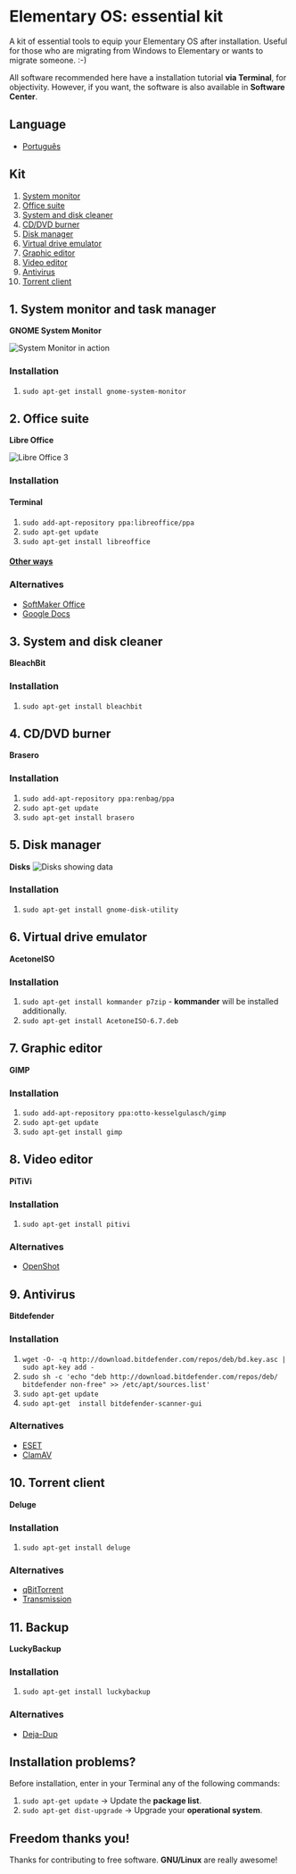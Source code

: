 # Elementary OS: essential kit

A kit of essential tools to equip your Elementary OS after installation. Useful for those who are migrating from Windows to Elementary or wants to migrate someone. :-) 

All software recommended here have a installation tutorial **via Terminal**, for objectivity. However, if you want, the software is also available in **Software Center**.

## Language
* [Português](https://github.com/diessicode/elementaryos-essentials/blob/master/translations/pt-br/README.md)

## Kit
1. [System monitor](https://github.com/diessicode/elementaryos-essentials/blob/master/README.md#1-system-monitor)
2. [Office suite](https://github.com/diessicode/elementaryos-essentials/blob/master/README.md#2-office-suite)
3. [System and disk cleaner](https://github.com/diessicode/elementaryos-essentials/blob/master/README.md#3-system-and-disk-cleaner)
4. [CD/DVD burner](https://github.com/diessicode/elementaryos-essentials/blob/master/README.md#4-cddvd-burner)
5. [Disk manager](https://github.com/diessicode/elementaryos-essentials/blob/master/README.md#5-disk-manager)
6. [Virtual drive emulator](https://github.com/diessicode/elementaryos-essentials/blob/master/README.md#6-virtual-drive-emulator)
7. [Graphic editor](https://github.com/diessicode/elementaryos-essentials/blob/master/README.md#7-graphic-editor)
8. [Video editor](https://github.com/diessicode/elementaryos-essentials/blob/master/README.md#8-video-editor)
9. [Antivirus](https://github.com/diessicode/elementaryos-essentials/blob/master/README.md#9-antivirus)
10. [Torrent client](https://github.com/diessicode/elementaryos-essentials/blob/master/README.md#10-torrent-client)

## 1. System monitor and task manager
**GNOME System Monitor**

![System Monitor in action](http://screencloud.net/img/screenshots/07804f1e8ec0aece79f8c4026caba171.png)

### Installation
1. `sudo apt-get install gnome-system-monitor`

## 2. Office suite
**Libre Office**

![Libre Office 3](http://screencloud.net//img/screenshots/96a09927db99b0cdebc3b15a7735f387.png)

### Installation
#### Terminal
1. `sudo add-apt-repository ppa:libreoffice/ppa`
2. `sudo apt-get update`
3. `sudo apt-get install libreoffice`

#### [Other ways](http://www.libreoffice.org/download)

### Alternatives
* [SoftMaker Office](#)
* [Google Docs](#)

## 3. System and disk cleaner
**BleachBit**

### Installation
1. `sudo apt-get install bleachbit`
 

## 4. CD/DVD burner
**Brasero**

### Installation
1. `sudo add-apt-repository ppa:renbag/ppa`
2. `sudo apt-get update`
3. `sudo apt-get install brasero`

## 5. Disk manager
**Disks**
![Disks showing data](http://screencloud.net/img/screenshots/ed6538b6aeda987de8cac06760198ab1.png)

### Installation
1. `sudo apt-get install gnome-disk-utility`

## 6. Virtual drive emulator
**AcetoneISO**

### Installation
1. `sudo apt-get install kommander p7zip` - **kommander** will be installed additionally. 
2. `sudo apt-get install AcetoneISO-6.7.deb`

## 7. Graphic editor
**GIMP**

### Installation
1. `sudo add-apt-repository ppa:otto-kesselgulasch/gimp`
2. `sudo apt-get update`
3. `sudo apt-get install gimp`

## 8. Video editor
**PiTiVi**

### Installation
1. `sudo apt-get install pitivi`

### Alternatives
* [OpenShot](#)

## 9. Antivirus
**Bitdefender**

### Installation
1. `wget -O- -q http://download.bitdefender.com/repos/deb/bd.key.asc | sudo apt-key add -`
2. `sudo sh -c 'echo "deb http://download.bitdefender.com/repos/deb/ bitdefender non-free" >> /etc/apt/sources.list'`
3. `sudo apt-get update`
4. `sudo apt-get  install bitdefender-scanner-gui`

### Alternatives
* [ESET](#)
* [ClamAV](#)

## 10. Torrent client
**Deluge**

### Installation
1. `sudo apt-get install deluge`

### Alternatives
* [qBitTorrent](#)
* [Transmission](#)

## 11. Backup
**LuckyBackup**

### Installation
1. `sudo apt-get install luckybackup`

### Alternatives
* [Deja-Dup](https://launchpad.net/deja-dup)

## Installation problems?
Before installation, enter in your Terminal any of the following commands:

1. `sudo apt-get update` → Update the **package list**.
2.  `sudo apt-get dist-upgrade` → Upgrade your **operational system**.

## Freedom thanks you!
Thanks for contributing to free software. **GNU/Linux** are really awesome!
